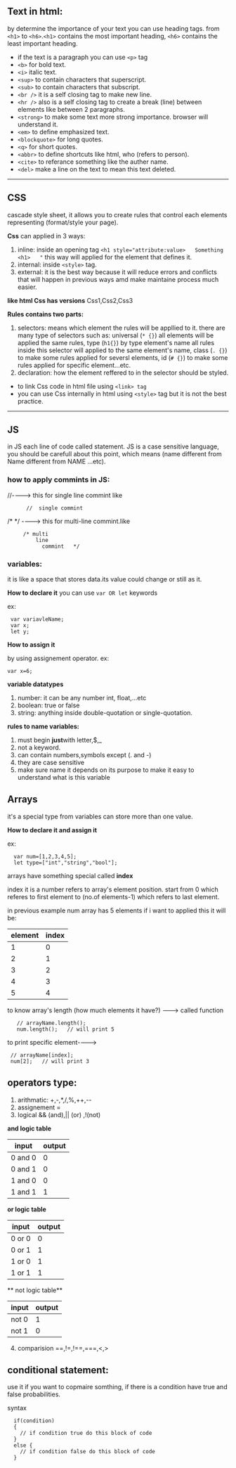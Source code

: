 ## Text in html:
by determine the importance of your text you can use heading tags.
from `<h1>` to `<h6>`.`<h1>` contains the most important heading, `<h6>` contains the least important heading.

- if the text is a paragraph you can use `<p>` tag
- `<b>` for bold text.
-  `<i>` italic text.
- `<sup>` to contain characters that superscript.
- `<sub>` to contain characters that subscript.
- `<br />` it is a self closing tag to make new line.
- `<hr />` also is a self closing tag to create a break (line) between elements like between 2 paragraphs.
- `<strong>` to make some text more strong importance. browser will understand it.
- `<em>` to define emphasized text.
- `<blockquote>` for long quotes.
- `<q>` for short quotes.
- `<abbr>` to define shortcuts like html, who (refers to person).
- `<cite>` to referance something like the auther name.
- `<del>` make a line on the text to mean this text deleted.
----------------------------------------------------

## CSS 
cascade style sheet, it allows you to create rules that control each elements representing (format/style your page).

**Css** can applied in 3 ways:

1. inline: inside an opening tag
    `<h1 style="attribute:value>   Something <h1>   "`
    this way will applied for the element that defines it.
2. internal: inside `<style>` tag.
3. external: it is the best way because it will reduce errors and conflicts that will happen in previous ways amd make maintaine process much easier.

**like html Css has versions** Css1,Css2,Css3

**Rules contains two parts:**

1. selectors: means which element the rules will be appllied to it. there are many type of selectors such as: universal (`* {}`) all elements will be applied the same rules, type (`h1{}`) by type element's name all rules inside this selector will applied to the same element's name, class (`. {}`) to make some rules applied for seversl elements, id (`# {}`) to make some rules applied for specific element...etc.
2. declaration: how the element reffered to in the selector should be styled. 

- to link Css code in html file using `<link> tag `
- you can use Css internally in html using `<style>` tag but it is not the best practice.

------------------------------------------------------------------

## JS

in JS each line of code called statement. JS is a case sensitive language, you should be carefull about this point, which means (name different from Name different from NAME ...etc).

### how to apply commints in JS:
//----> this for single line commint like 

          //  single commint


/*    */ ----> this for multi-line commint.like

         /* multi
             line
               commint   */

### variables: 
it is like a space that stores data.its value could change or still as it.

**How to declare it**
you can use `var OR let` keywords

ex: 

     var variavleName;
     var x;
     let y;


**How to assign it**

by using assignement operator.
ex:

    var x=6;
 

**variable datatypes**

1. number: it can be any number int, float,...etc
2. boolean: true or false
3. string: anything inside double-quotation or single-quotation.


**rules to name variables:**

1. must begin **just**with letter,$,_
2. not a keyword.
3. can contain numbers,symbols except (. and -)
4. they are case sensitive
5. make sure name it depends on its purpose to make it easy to understand what is this variable


## Arrays
it's a special type from variables can store more than one value.

**How to declare it and assign it**

ex:
     
      var num=[1,2,3,4,5];
      let type=["int","string","bool"];


arrays have something special called **index**

index it is a number refers to array's element position. start from 0 which referes to first element to (no.of elements-1) which refers to last element.

in previous example num array has 5 elements 
if i want to applied this it will be:


|element|index|
|-------|-----|
|1      |0    |
|2      |1    |
|3      |2    |
|4      |3    |
|5      |4    |


to know array's length (how much elements it have?) ---> called function 

       // arrayName.length();
       num.length();   // will print 5

  
to print specific element---->

     // arrayName[index];
     num[2];   // will print 3



## operators type:
1. arithmatic: +,-,*,/,%,++,--
2. assignement =
3. logical  && (and),|| (or) ,!(not)


**and logic table**


|input        |output|
|-------------|------|
|0 and 0      |0     |
|0 and 1      |0     |
|1 and 0      |0     |
|1 and 1      |1     |


**or logic table**

|input        |output|
|-------------|------|
|0 or 0       |0     |
|0 or 1       |1     |
|1 or 0       |1     |
|1 or 1       |1     |


** not logic table**


|input     |output|
|----------|------|
|not 0     |1     |
|not 1     |0     |




4. comparision ==,!=,!==,===,<,>


## conditional statement:
use it if you want to copmaire somthing, if there is a condition have true and false probabilities.

syntax
 
      if(condition)
      {
        // if condition true do this block of code
      }
      else {
        // if condition false do this block of code
      }